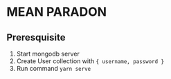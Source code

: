 # MEAN PARADON

## Preresquisite
1. Start mongodb server
2. Create User collection with `{ username, password }`
3. Run command `yarn serve`